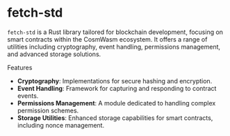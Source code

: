 # fetch-std
`fetch-std` is a Rust library tailored for blockchain development, focusing on smart contracts within the CosmWasm ecosystem. It offers a range of utilities including cryptography, event handling, permissions management, and advanced storage solutions.

Features
- **Cryptography**: Implementations for secure hashing and encryption.
- **Event Handling**: Framework for capturing and responding to contract events.
- **Permissions Management**: A module dedicated to handling complex permission schemes.
- **Storage Utilities**: Enhanced storage capabilities for smart contracts, including nonce management.